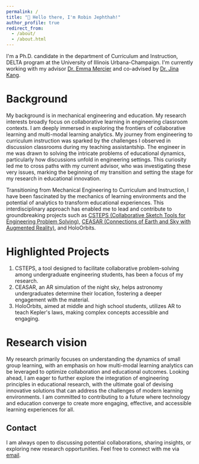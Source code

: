 ```yaml
---
permalink: /
title: "👋 Hello there, I'm Robin Jephthah!"
author_profile: true
redirect_from: 
  - /about/
  - /about.html
---
```


I'm a Ph.D. candidate in the department of Curriculum and Instruction, DELTA program at the University of Illinois Urbana-Champaign. I'm currently working with my advisor [Dr. Emma Mercier](https://education.illinois.edu/faculty/emma-mercier) and co-advised by [Dr. Jina Kang](https://education.illinois.edu/faculty/jina-kang). 

Background
======
My background is in mechanical engineering and education. My research interests broadly focus on collaborative learning in engineering classroom contexts. I am deeply immersed in exploring the frontiers of collaborative learning and multi-modal learning analytics. My journey from engineering to curriculum instruction was sparked by the challenges I observed in discussion classrooms during my teaching assistantship. The engineer in me was drawn to solving the intricate problems of educational dynamics, particularly how discussions unfold in engineering settings. This curiosity led me to cross paths with my current advisor, who was investigating these very issues, marking the beginning of my transition and setting the stage for my research in educational innovation.

Transitioning from Mechanical Engineering to Curriculum and Instruction, I have been fascinated by the mechanics of learning environments and the potential of analytics to transform educational experiences. This interdisciplinary approach has enabled me to lead and contribute to groundbreaking projects such as [CSTEPS (Collaborative Sketch Tools for Engineering Problem Solving)](https://www.colearnlab.org/csteps), [CEASAR (Connections of Earth and Sky with Augmented Reality)](https://emit.education.illinois.edu/projects/ceasar), and HoloOrbits.

Highlighted Projects
======

1. CSTEPS, a tool designed to facilitate collaborative problem-solving among undergraduate engineering students, has been a focus of my research. 
1. CEASAR, an AR simulation of the night sky, helps astronomy undergraduates determine their location, fostering a deeper engagement with the material. 
1. HoloOrbits, aimed at middle and high school students, utilizes AR to teach Kepler's laws, making complex concepts accessible and engaging.

Research vision
======

My research primarily focuses on understanding the dynamics of small group learning, with an emphasis on how multi-modal learning analytics can be leveraged to optimize collaboration and educational outcomes. Looking ahead, I am eager to further explore the integration of engineering principles in educational research, with the ultimate goal of devising innovative solutions that can address the challenges of modern learning environments. I am committed to contributing to a future where technology and education converge to create more engaging, effective, and accessible learning experiences for all.

Contact
------
I am always open to discussing potential collaborations, sharing insights, or exploring new research opportunities. Feel free to connect with me via [email](mailto:rjrthnm2@illinois.edu).
